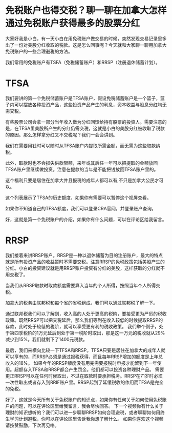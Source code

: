 # 免税账户也得交税？聊一聊在加拿大怎样通过免税账户获得最多的股票分红
大家好我是小白，有一天小白在用免税账户做交易的时候，突然发现交易记录里多出了一份对美股分红收取的税款。这是怎么回事呢？今天就和大家聊一聊用加拿大免税账户的一些合理避税的方法。

我们常用的免税账户有TSFA（免税储蓄账户）和RRSP（注册退休储蓄计划）。

# TFSA
我们要讲的第一个免税储蓄账户是TFSA账户，假设免税储蓄账户是一个篮子，篮子内可以摆放各种投资产品，这些投资产品产生的利息，资本收益与股息分红均无需交税。

有些股票公司会拿一部分当年收入做为分红回馈给持有股票的投资人。需要注意的是，在TFSA里美股所产生的分红仍需交税，这就是小白的美股分红被收取了税款的原因。那么怎样拿分红又不交税呢？我们一会会讲到。

我们在需要用钱时可以随时从TFSA账户内提取所需金额，而无需为这些取款纳税。

此外，取款时也不会损失供款限额，来年或其后任一年可以把提取的金额放回TFSA账户里继续做投资。注意在提款的当年是不能把钱放回TFSA账户里的。

这个福利只要是居住在加拿大并且报税的成年人都可以有,不只是加拿大公民才可以。

这个列表展示了TFSA的历史额度，如果你有需要可以暂停这个视屏查看。

如果你不知道自己的TFSA额度，我们可以登录CRA官网，并登录账户查询。

好，这就是第一个免税账户的介绍，如果你有什么问题，可以在评论区给我留言。

# RRSP
我们接着来讲RRSP账户。RRSP是一种以退休储蓄为目的注册账户，最大的特点就是所有投资产品的收益暂时不需要交税。注意RRSP的免税政策包括美股产生的分红。小白的投资建议就是用RRSP账户投资有分红的美股，这样获取的分红就不用交税了。

当我们从RRSP取款时取款额度需要算入当年的个人所得，按照当年个人所得交税。

加拿大的税务由联邦税和每个省的省税组成，我们可以通过联邦税了解一下。

通过联邦税我们可以了解到，收入高的人处于更高的税阶，要接受更为严厉的税收政策。既然RRSP可以把交税延后，那么我们等到在收入较低的时候提取RRSP的存款，此时处于较低的税阶，就可以享受更有利的税收政策。
我们举个例子，处于第四季税阶的1万元延后到处于第一税阶时取出，那是这一万元的税收就从29%减少到15%。我们就剩下了1400元税款。

最后，我们来横向比较一下TFSA和RRSP。TFSA只要是居住在加拿大的成年人就可以享有的，而RRSP必须是通过报税获得，而且每年RRSP增加的额度是上年总收入的18%。 如果今年的RRSP额度没有用完需要报税时申报才能留到下一年使用。超额存入TFSA和RRSP都会产生罚金。他们都可以投资各种理财产品。
需要更正RRSP可以在任何时候取出，不过在取款时要承担税务。RRSP在71岁时必须一次性取出或者存入到RRIF账户里。RRSP起到了延缓税收的作用而TFSA是完全的免税。


好了，这就是今天所有关于免税账户的知识点，如果你有任何关于如何使用免税账户的问题，可以在评论区里给我留言，我会尽快回答。
下一个视频你有什么关于理财的知识想听的？我们可以进一步聊聊RRSP如何合理避税，或者聊聊如何用终生学习计划避税，你可以在评论区里告诉我你想了解什么。
如果你喜欢这个视频请按赞鼓励，下次再见咯。